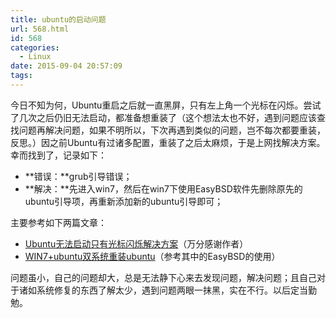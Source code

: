 ```yaml
---
title: ubuntu的启动问题
url: 568.html
id: 568
categories:
  - Linux
date: 2015-09-04 20:57:09
tags:
---
```


今日不知为何，Ubuntu重启之后就一直黑屏，只有左上角一个光标在闪烁。尝试了几次之后仍旧无法启动，都准备想重装了（这个想法太也不好，遇到问题应该查找问题再解决问题，如果不明所以，下次再遇到类似的问题，岂不每次都要重装，反思。）因之前Ubuntu有过诸多配置，重装了之后太麻烦，于是上网找解决方案。幸而找到了，记录如下：

*   **错误：**grub引导错误；
*   **解决：**先进入win7，然后在win7下使用EasyBSD软件先删除原先的ubuntu引导项，再重新添加新的ubuntu引导即可；

主要参考如下两篇文章：

*   [Ubuntu无法启动只有光标闪烁解决方案](http://www.douban.com/note/328456115/)（万分感谢作者）
*   [WIN7+ubuntu双系统重装ubuntu](http://www.jianshu.com/p/2f0731274ee6)（参考其中的EasyBSD的使用）

问题虽小，自己的问题却大，总是无法静下心来去发现问题，解决问题；且自己对于诸如系统修复的东西了解太少，遇到问题两眼一抹黑，实在不行。以后定当勤勉。